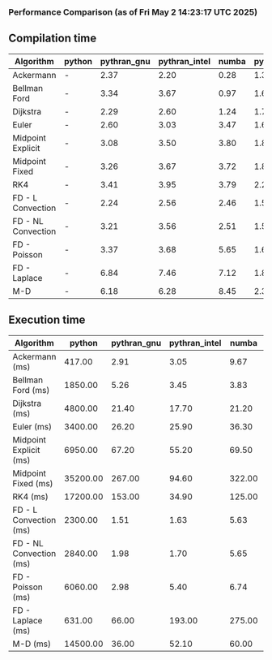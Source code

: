 ### Performance Comparison (as of Fri May  2 14:23:17 UTC 2025)
## Compilation time
Algorithm                 | python                    | pythran_gnu               | pythran_intel             | numba                     | pyccel_gnu_c              | pyccel_gnu_fortran        | pyccel_intel_c            | pyccel_intel_fortran     
------------------------- | ------------------------- | ------------------------- | ------------------------- | ------------------------- | ------------------------- | ------------------------- | ------------------------- | -------------------------
Ackermann                 | -                         | 2.37                      | 2.20                      | 0.28                      | 1.35                      | 1.37                      | 1.41                      | -                        
Bellman Ford              | -                         | 3.34                      | 3.67                      | 0.97                      | 1.64                      | 1.53                      | 1.67                      | -                        
Dijkstra                  | -                         | 2.29                      | 2.60                      | 1.24                      | 1.77                      | 1.63                      | 1.88                      | -                        
Euler                     | -                         | 2.60                      | 3.03                      | 3.47                      | 1.62                      | 1.53                      | 1.74                      | -                        
Midpoint Explicit         | -                         | 3.08                      | 3.50                      | 3.80                      | 1.86                      | 1.77                      | 1.94                      | -                        
Midpoint Fixed            | -                         | 3.26                      | 3.67                      | 3.72                      | 1.88                      | 1.75                      | 1.92                      | -                        
RK4                       | -                         | 3.41                      | 3.95                      | 3.79                      | 2.23                      | 2.16                      | 2.27                      | -                        
FD - L Convection         | -                         | 2.24                      | 2.56                      | 2.46                      | 1.53                      | 1.44                      | 1.57                      | -                        
FD - NL Convection        | -                         | 3.21                      | 3.56                      | 2.51                      | 1.55                      | 1.45                      | 1.58                      | -                        
FD - Poisson              | -                         | 3.37                      | 3.68                      | 5.65                      | 1.68                      | 1.73                      | 1.75                      | -                        
FD - Laplace              | -                         | 6.84                      | 7.46                      | 7.12                      | 1.89                      | 1.86                      | 1.90                      | -                        
M-D                       | -                         | 6.18                      | 6.28                      | 8.45                      | 2.35                      | 2.49                      | 2.61                      | -                        

## Execution time
Algorithm                 | python                    | pythran_gnu               | pythran_intel             | numba                     | pyccel_gnu_c              | pyccel_gnu_fortran        | pyccel_intel_c            | pyccel_intel_fortran     
------------------------- | ------------------------- | ------------------------- | ------------------------- | ------------------------- | ------------------------- | ------------------------- | ------------------------- | -------------------------
Ackermann (ms)            | 417.00                    | 2.91                      | 3.05                      | 9.67                      | 1.32                      | 1.23                      | 4.36                      | -                        
Bellman Ford (ms)         | 1850.00                   | 5.26                      | 3.45                      | 3.83                      | 3.71                      | 3.24                      | 6.73                      | -                        
Dijkstra (ms)             | 4800.00                   | 21.40                     | 17.70                     | 21.20                     | 72.30                     | 20.00                     | 52.90                     | -                        
Euler (ms)                | 3400.00                   | 26.20                     | 25.90                     | 36.30                     | 27.10                     | 11.00                     | 24.10                     | -                        
Midpoint Explicit (ms)    | 6950.00                   | 67.20                     | 55.20                     | 69.50                     | 46.20                     | 19.30                     | 40.60                     | -                        
Midpoint Fixed (ms)       | 35200.00                  | 267.00                    | 94.60                     | 322.00                    | 189.00                    | 72.70                     | 174.00                    | -                        
RK4 (ms)                  | 17200.00                  | 153.00                    | 34.90                     | 125.00                    | 95.30                     | 31.80                     | 78.40                     | -                        
FD - L Convection (ms)    | 2300.00                   | 1.51                      | 1.63                      | 5.63                      | 6.71                      | 1.50                      | 3.41                      | -                        
FD - NL Convection (ms)   | 2840.00                   | 1.98                      | 1.70                      | 5.65                      | 6.83                      | 1.65                      | 3.57                      | -                        
FD - Poisson (ms)         | 6060.00                   | 2.98                      | 5.40                      | 6.74                      | 16.00                     | 2.63                      | 12.30                     | -                        
FD - Laplace (ms)         | 631.00                    | 66.00                     | 193.00                    | 275.00                    | 510.00                    | 60.80                     | 294.00                    | -                        
M-D (ms)                  | 14500.00                  | 36.00                     | 52.10                     | 60.00                     | 114.00                    | 62.20                     | 70.60                     | -                        
